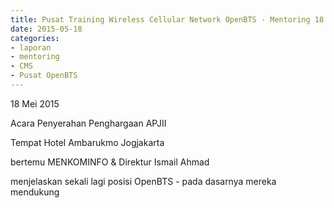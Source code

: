 ```yaml
---
title: Pusat Training Wireless Cellular Network OpenBTS - Mentoring 18 Mei 2015
date: 2015-05-18
categories:
- laporan
- mentoring
- CMS
- Pusat OpenBTS
---
```


18 Mei 2015

Acara Penyerahan Penghargaan APJII

Tempat Hotel Ambarukmo Jogjakarta

bertemu MENKOMINFO & Direktur Ismail Ahmad

menjelaskan sekali lagi posisi OpenBTS - pada dasarnya mereka mendukung
